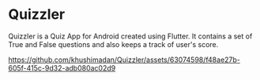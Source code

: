 # Quizzler

Quizzler is a Quiz App for Android created using Flutter. It contains a set of True and False questions and also keeps a track of user's score.

https://github.com/khushimadan/Quizzler/assets/63074598/f48ae27b-605f-415c-9d32-adb080ac02d9


